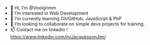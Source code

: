 - 👋 Hi, I’m @Voolgrimm
- 👀 I’m interested in Web Development
- 🌱 I’m currently learning Git/GitHub, JavaScript & PhP
- 💞️ I’m looking to collaborate on simple devs projects for training.
- 📫 Contact me on linkedin ! https://www.linkedin.com/in/JacquessonJim/

<!---
Voolgrimm/Voolgrimm is a ✨ special ✨ repository because its `README.md` (this file) appears on your GitHub profile.
You can click the Preview link to take a look at your changes.
--->

